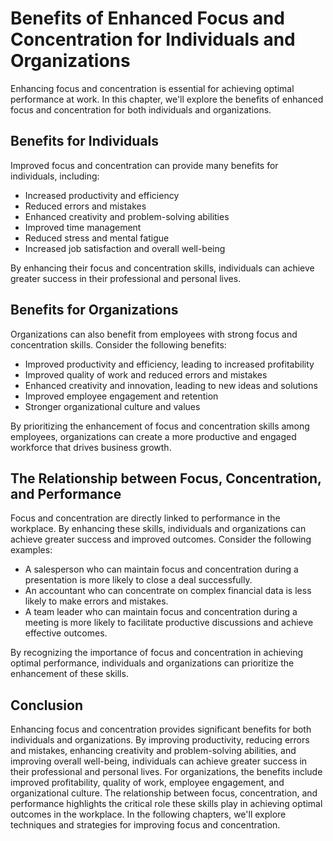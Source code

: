 Benefits of Enhanced Focus and Concentration for Individuals and Organizations
================================================================================================================================

Enhancing focus and concentration is essential for achieving optimal performance at work. In this chapter, we'll explore the benefits of enhanced focus and concentration for both individuals and organizations.

Benefits for Individuals
------------------------

Improved focus and concentration can provide many benefits for individuals, including:

* Increased productivity and efficiency
* Reduced errors and mistakes
* Enhanced creativity and problem-solving abilities
* Improved time management
* Reduced stress and mental fatigue
* Increased job satisfaction and overall well-being

By enhancing their focus and concentration skills, individuals can achieve greater success in their professional and personal lives.

Benefits for Organizations
--------------------------

Organizations can also benefit from employees with strong focus and concentration skills. Consider the following benefits:

* Improved productivity and efficiency, leading to increased profitability
* Improved quality of work and reduced errors and mistakes
* Enhanced creativity and innovation, leading to new ideas and solutions
* Improved employee engagement and retention
* Stronger organizational culture and values

By prioritizing the enhancement of focus and concentration skills among employees, organizations can create a more productive and engaged workforce that drives business growth.

The Relationship between Focus, Concentration, and Performance
--------------------------------------------------------------

Focus and concentration are directly linked to performance in the workplace. By enhancing these skills, individuals and organizations can achieve greater success and improved outcomes. Consider the following examples:

* A salesperson who can maintain focus and concentration during a presentation is more likely to close a deal successfully.
* An accountant who can concentrate on complex financial data is less likely to make errors and mistakes.
* A team leader who can maintain focus and concentration during a meeting is more likely to facilitate productive discussions and achieve effective outcomes.

By recognizing the importance of focus and concentration in achieving optimal performance, individuals and organizations can prioritize the enhancement of these skills.

Conclusion
----------

Enhancing focus and concentration provides significant benefits for both individuals and organizations. By improving productivity, reducing errors and mistakes, enhancing creativity and problem-solving abilities, and improving overall well-being, individuals can achieve greater success in their professional and personal lives. For organizations, the benefits include improved profitability, quality of work, employee engagement, and organizational culture. The relationship between focus, concentration, and performance highlights the critical role these skills play in achieving optimal outcomes in the workplace. In the following chapters, we'll explore techniques and strategies for improving focus and concentration.
